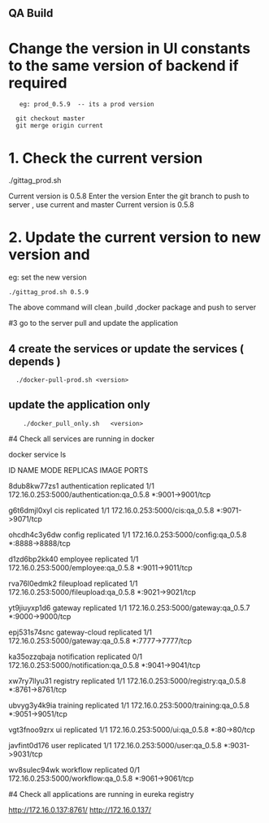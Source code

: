 
## QA Build

# Change the version in UI constants to the same version of backend if required
    
       eg: prod_0.5.9  -- its a prod version
 
      git checkout master
      git merge origin current
       
# 1. Check the current version 

./gittag_prod.sh 

Current version is  0.5.8
Enter the version
Enter the git branch to push to server , use current and master
Current version is  0.5.8

# 2. Update the current version to new version and 

   eg: set the new version 
    
    ./gittag_prod.sh 0.5.9


The above command will clean ,build ,docker package and push to server

#3 go to the server pull and update the application

## 4 create the services or update the services ( depends )

      ./docker-pull-prod.sh <version>
      

##   update the application only 
    
        ./docker_pull_only.sh   <version>  
         
         
#4 Check all services are running in docker 

 docker service ls
 
 ID                  NAME                MODE                REPLICAS            IMAGE                                       PORTS
 
 8dub8kw77zs1        authentication      replicated          1/1                 172.16.0.253:5000/authentication:qa_0.5.8   *:9001->9001/tcp
 
 g6t6dmjl0xyl        cis                 replicated          1/1                 172.16.0.253:5000/cis:qa_0.5.8              *:9071->9071/tcp
 
 ohcdh4c3y6dw        config              replicated          1/1                 172.16.0.253:5000/config:qa_0.5.8           *:8888->8888/tcp
 
 d1zd6bp2kk40        employee            replicated          1/1                 172.16.0.253:5000/employee:qa_0.5.8         *:9011->9011/tcp
 
 rva76l0edmk2        fileupload          replicated          1/1                 172.16.0.253:5000/fileupload:qa_0.5.8       *:9021->9021/tcp
 
 yt9jiuyxp1d6        gateway             replicated          1/1                 172.16.0.253:5000/gateway:qa_0.5.7          *:9000->9000/tcp
 
 epj531s74snc        gateway-cloud       replicated          1/1                 172.16.0.253:5000/gateway:qa_0.5.8          *:7777->7777/tcp
 
 ka35ozzqbaja        notification        replicated          0/1                 172.16.0.253:5000/notification:qa_0.5.8     *:9041->9041/tcp
 
 xw7ry7llyu31        registry            replicated          1/1                 172.16.0.253:5000/registry:qa_0.5.8         *:8761->8761/tcp
 
 ubvyg3y4k9ia        training            replicated          1/1                 172.16.0.253:5000/training:qa_0.5.8         *:9051->9051/tcp
 
 vgt3fnoo9zrx        ui                  replicated          1/1                 172.16.0.253:5000/ui:qa_0.5.8               *:80->80/tcp
 
 javfint0d176        user                replicated          1/1                 172.16.0.253:5000/user:qa_0.5.8             *:9031->9031/tcp
 
 wv8sulec94wk        workflow            replicated          0/1                 172.16.0.253:5000/workflow:qa_0.5.8         *:9061->9061/tcp  
 
 
 #4 Check all applications  are running in eureka registry
 
 
 http://172.16.0.137:8761/
  http://172.16.0.137/
 
         